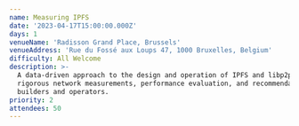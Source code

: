 ```yaml
---
name: Measuring IPFS
date: '2023-04-17T15:00:00.000Z'
days: 1
venueName: 'Radisson Grand Place, Brussels'
venueAddress: 'Rue du Fossé aux Loups 47, 1000 Bruxelles, Belgium'
difficulty: All Welcome
description: >-
  A data-driven approach to the design and operation of IPFS and libp2p through
  rigorous network measurements, performance evaluation, and recommendations for
  builders and operators.
priority: 2
attendees: 50
---
```



